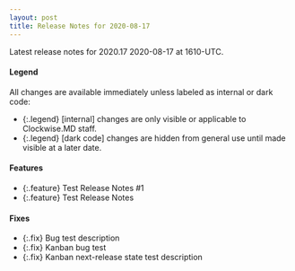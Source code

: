 ```yaml
---
layout: post
title: Release Notes for 2020-08-17
---
```


Latest release notes for 2020.17 2020-08-17 at 1610-UTC.

<div class='legend' markdown='1'>

#### Legend

All changes are available immediately unless labeled as internal or dark code:

- {:.legend} [internal] changes are only visible or applicable to Clockwise.MD staff.
- {:.legend} [dark code] changes are hidden from general use until made visible at a later date.

</div>

<div class='features' markdown='1'>

#### Features

- {:.feature} Test Release Notes #1
- {:.feature} Test Release Notes

</div>

<div class='fixes' markdown='1'>

#### Fixes

- {:.fix} Bug test description
- {:.fix} Kanban bug test
- {:.fix} Kanban next-release state test description

</div>
